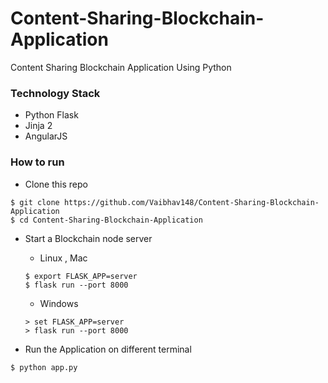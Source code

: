 # Content-Sharing-Blockchain-Application
Content Sharing Blockchain Application Using Python

### Technology Stack
- Python Flask
- Jinja 2
- AngularJS

### How to run

- Clone this repo
```
$ git clone https://github.com/Vaibhav148/Content-Sharing-Blockchain-Application
$ cd Content-Sharing-Blockchain-Application
```
- Start a Blockchain node server
  - Linux , Mac
  ```
  $ export FLASK_APP=server
  $ flask run --port 8000
  ```
  

  - Windows
  ```
  > set FLASK_APP=server
  > flask run --port 8000
  ```
- Run the Application on different terminal
```
$ python app.py
```
 
  
 
